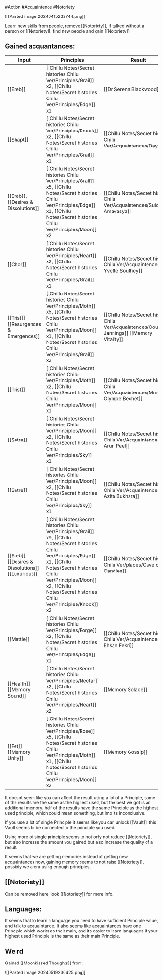 #Action #Acquaintence #Notoriety 

![[Pasted image 20240415232744.png]]

Learn new skills from people, remove [[Notoriety]], if talked without a person or [[Notoriety]], find new people and gain [[Notoriety]]


## Gained acquantances:

| Input                                             | Principles                                           | Result                                 | Notoriety |
| ------------------------------------------------- | ---------------------------------------------------- | -------------------------------------- | --------- |
| [[Ereb]]                                          | [[Chillu Notes/Secret histories Chilu Ver/Principles/Grail]] x2, [[Chillu Notes/Secret histories Chilu Ver/Principles/Edge]] x1                            | [[Dr Serena Blackwood]]                | Yes       |
| [[Shapt]]                                         | [[Chillu Notes/Secret histories Chilu Ver/Principles/Knock]] x2, [[Chillu Notes/Secret histories Chilu Ver/Principles/Grail]] x1                           | [[Chillu Notes/Secret histories Chilu Ver/Acquaintences/Daymare]]                            | Yes       |
| [[Ereb]], [[Desires & Dissolutions]]              | [[Chillu Notes/Secret histories Chilu Ver/Principles/Grail]] x5, [[Chillu Notes/Secret histories Chilu Ver/Principles/Edge]] x1, [[Chillu Notes/Secret histories Chilu Ver/Principles/Moon]] x2               | [[Chillu Notes/Secret histories Chilu Ver/Acquaintences/Sulochana Amavasya]]                 | Yes       |
| [[Chor]]                                          | [[Chillu Notes/Secret histories Chilu Ver/Principles/Heart]] x2, [[Chillu Notes/Secret histories Chilu Ver/Principles/Grail]] x1                           | [[Chillu Notes/Secret histories Chilu Ver/Acquaintences/Dr Yvette Southey]]                  | Yes       |
| [[Trist]] [[Resurgences & Emergences]]            | [[Chillu Notes/Secret histories Chilu Ver/Principles/Moth]] x5, [[Chillu Notes/Secret histories Chilu Ver/Principles/Moon]] x1, [[Chillu Notes/Secret histories Chilu Ver/Principles/Grail]] x2               | [[Chillu Notes/Secret histories Chilu Ver/Acquaintences/Count Jannings]] [[Memory Vitality]] | Yes       |
| [[Trist]]                                         | [[Chillu Notes/Secret histories Chilu Ver/Principles/Moth]] x2, [[Chillu Notes/Secret histories Chilu Ver/Principles/Moon]] x1                             | [[Chillu Notes/Secret histories Chilu Ver/Acquaintences/Mme Olympe Bechet]]                  | Yes       |
| [[Setre]]                                         | [[Chillu Notes/Secret histories Chilu Ver/Principles/Moon]] x2, [[Chillu Notes/Secret histories Chilu Ver/Principles/Sky]] x1                              | [[Chillu Notes/Secret histories Chilu Ver/Acquaintences/Dr Arun Peel]]                       | Yes       |
| [[Setre]]                                         | [[Chillu Notes/Secret histories Chilu Ver/Principles/Moon]] x2, [[Chillu Notes/Secret histories Chilu Ver/Principles/Sky]] x1                              | [[Chillu Notes/Secret histories Chilu Ver/Acquaintences/Ms Azita Bukhara]]                   | Yes       |
| [[Ereb]] [[Desires & Dissolutions]] [[Luxurious]] | [[Chillu Notes/Secret histories Chilu Ver/Principles/Grail]] x9, [[Chillu Notes/Secret histories Chilu Ver/Principles/Edge]] x1, [[Chillu Notes/Secret histories Chilu Ver/Principles/Moon]] x2, [[Chillu Notes/Secret histories Chilu Ver/Principles/Knock]] x2 | [[Chillu Notes/Secret histories Chilu Ver/places/Cave of Candles]]                    | Yes x2    |
| [[Mettle]]                                        | [[Chillu Notes/Secret histories Chilu Ver/Principles/Forge]] x2, [[Chillu Notes/Secret histories Chilu Ver/Principles/Edge]] x1                            | [[Chillu Notes/Secret histories Chilu Ver/Acquaintences/Mr Ehsan Fekri]]                     | Yes       |
| [[Health]] [[Memory Sound]]                       | [[Chillu Notes/Secret histories Chilu Ver/Principles/Nectar]] x2, [[Chillu Notes/Secret histories Chilu Ver/Principles/Heart]] x2                          | [[Memory Solace]]                      | No        |
| [[Fet]] [[Memory Unity]]                          | [[Chillu Notes/Secret histories Chilu Ver/Principles/Rose]] x5, [[Chillu Notes/Secret histories Chilu Ver/Principles/Moth]] x1, [[Chillu Notes/Secret histories Chilu Ver/Principles/Moon]] x2                | [[Memory Gossip]]                      | No        |

It doesnt seem like you can affect the result using a lot of a Principle, some of the results are the same as the highest used, but the best we got is an additional memory. half of the results have the same Principle as the highest used principle, which could mean something, but imo its inconclusive.

If you use a lot of single Principle it seems like you can unlock [[Vault]], this Vault seems to be connected to the principle you used.

Using more of single principle seems to not only not reduce [[Notoriety]], but also increase the amount you gained but also increase the quality of a result.

It seems that we are getting memories instead of getting new acquaintances now, gaining memory seems to not raise [[Notoriety]], possibly we arent using enough principles.

## [[Notoriety]]

Can be removed here, look [[Notoriety]] for more info.

## Languages:

It seems that to learn a language you need to have sufficient Principle value, and talk to acquaintance. It also seems like acquaintances have one Principle which works as their main, and its easier to learn languages if your highest used Principle is the same as their main Principle.


## Weird

Gained [[Moonkissed Thoughts]] from:

![[Pasted image 20240519230425.png]]